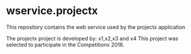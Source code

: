 # wservice.projectx
This repository contains the web service used by the projectx application

The projectx project is developed by: x1,x2,x3 and x4
This project was selected to participate in the Competitionx 2016.
